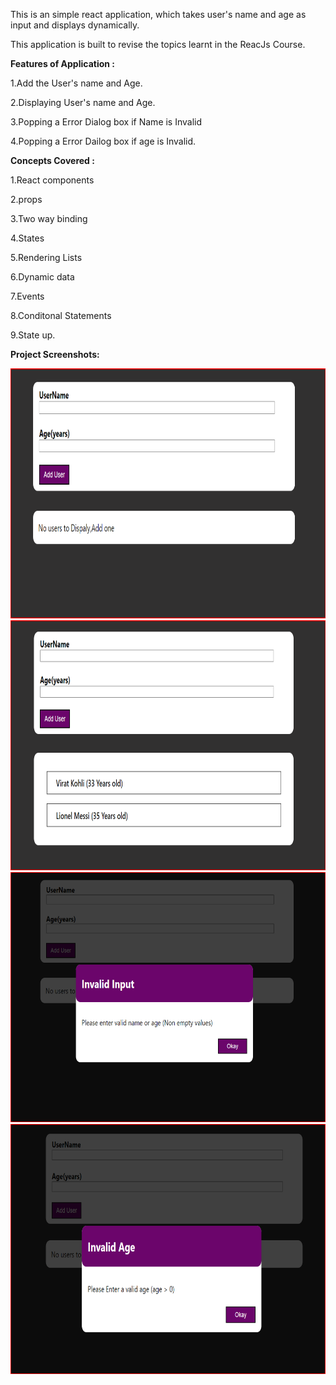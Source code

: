 This is an simple react application, which takes user's name and age as input and displays dynamically.

This application is built to revise the topics learnt in the ReacJs Course.

**Features of Application :**

1.Add the User's name and Age.

2.Displaying User's name and Age.

3.Popping a Error Dialog box if Name is Invalid

4.Popping a Error Dailog box if age is Invalid.

**Concepts Covered :**

1.React components

2.props

3.Two way binding

4.States

5.Rendering Lists

6.Dynamic data

7.Events

8.Conditonal Statements

9.State up.

**Project Screenshots:**

<img src = "Project Screenshots/Intial UI.png" style = "height : 400px; width : 600px"/>

<img src = "Project Screenshots/Working.png" style = "height : 400px; width : 600px"/>

<img src = "Project Screenshots/Inalid_name.png" style = "height : 400px; width : 600px"/>

<img src = "Project Screenshots/Invalid_age.png" style = "height : 400px; width : 600px"/>

